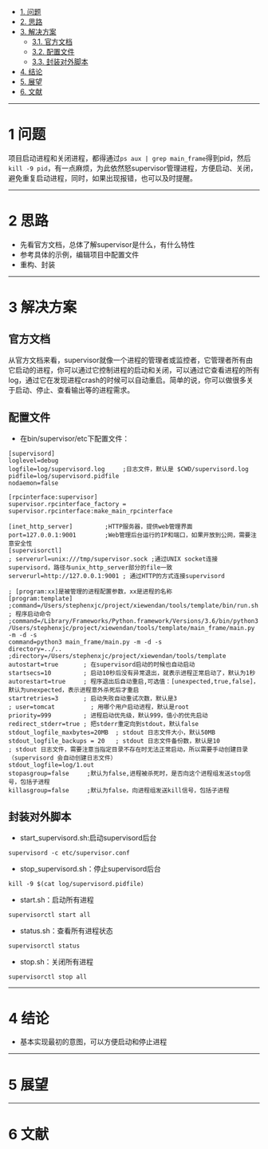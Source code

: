<!-- TOC -->

- [1. 问题](#1-%E9%97%AE%E9%A2%98)
- [2. 思路](#2-%E6%80%9D%E8%B7%AF)
- [3. 解决方案](#3-%E8%A7%A3%E5%86%B3%E6%96%B9%E6%A1%88)
    - [3.1. 官方文档](#31-%E5%AE%98%E6%96%B9%E6%96%87%E6%A1%A3)
    - [3.2. 配置文件](#32-%E9%85%8D%E7%BD%AE%E6%96%87%E4%BB%B6)
    - [3.3. 封装对外脚本](#33-%E5%B0%81%E8%A3%85%E5%AF%B9%E5%A4%96%E8%84%9A%E6%9C%AC)
- [4. 结论](#4-%E7%BB%93%E8%AE%BA)
- [5. 展望](#5-%E5%B1%95%E6%9C%9B)
- [6. 文献](#6-%E6%96%87%E7%8C%AE)

<!-- /TOC -->



------------------------------------------------------------------------------
# 1 问题
项目启动进程和关闭进程，都得通过`ps aux | grep main_frame`得到pid，然后`kill -9 pid`，有一点麻烦，为此依然怒supervisor管理进程，方便启动、关闭，避免重复启动进程，同时，如果出现报错，也可以及时提醒。




------------------------------------------------------------------------------
# 2 思路
* 先看官方文档，总体了解supervisor是什么，有什么特性
* 参考具体的示例，编辑项目中配置文件
* 重构、封装



------------------------------------------------------------------------------
# 3 解决方案

## 官方文档
从官方文档来看，supervisor就像一个进程的管理者或监控者，它管理者所有由它启动的进程，你可以通过它控制进程的启动和关闭，可以通过它查看进程的所有log，通过它在发现进程crash的时候可以自动重启。简单的说，你可以做很多关于启动、停止、查看输出等的进程需求。

## 配置文件
* 在bin/supervisor/etc下配置文件：

~~~
[supervisord]
loglevel=debug
logfile=log/supervisord.log     ;日志文件，默认是 $CWD/supervisord.log
pidfile=log/supervisord.pidfile
nodaemon=false

[rpcinterface:supervisor]
supervisor.rpcinterface_factory = supervisor.rpcinterface:make_main_rpcinterface

[inet_http_server]         ;HTTP服务器，提供web管理界面
port=127.0.0.1:9001        ;Web管理后台运行的IP和端口，如果开放到公网，需要注意安全性
[supervisorctl]
; serverurl=unix:///tmp/supervisor.sock ;通过UNIX socket连接supervisord，路径与unix_http_server部分的file一致
serverurl=http://127.0.0.1:9001 ; 通过HTTP的方式连接supervisord

; [program:xx]是被管理的进程配置参数，xx是进程的名称
[program:template]
;command=/Users/stephenxjc/project/xiewendan/tools/template/bin/run.sh ; 程序启动命令
;command=/Library/Frameworks/Python.framework/Versions/3.6/bin/python3 /Users/stephenxjc/project/xiewendan/tools/template/main_frame/main.py -m -d -s
command=python3 main_frame/main.py -m -d -s
directory=../..
;directory=/Users/stephenxjc/project/xiewendan/tools/template
autostart=true       ; 在supervisord启动的时候也自动启动
startsecs=10         ; 启动10秒后没有异常退出，就表示进程正常启动了，默认为1秒
autorestart=true     ; 程序退出后自动重启,可选值：[unexpected,true,false]，默认为unexpected，表示进程意外杀死后才重启
startretries=3       ; 启动失败自动重试次数，默认是3
; user=tomcat          ; 用哪个用户启动进程，默认是root
priority=999         ; 进程启动优先级，默认999，值小的优先启动
redirect_stderr=true ; 把stderr重定向到stdout，默认false
stdout_logfile_maxbytes=20MB  ; stdout 日志文件大小，默认50MB
stdout_logfile_backups = 20   ; stdout 日志文件备份数，默认是10
; stdout 日志文件，需要注意当指定目录不存在时无法正常启动，所以需要手动创建目录（supervisord 会自动创建日志文件）
stdout_logfile=log/1.out
stopasgroup=false     ;默认为false,进程被杀死时，是否向这个进程组发送stop信号，包括子进程
killasgroup=false     ;默认为false，向进程组发送kill信号，包括子进程
~~~

## 封装对外脚本
* start_supervisord.sh:启动supervisord后台
~~~
supervisord -c etc/supervisor.conf
~~~

* stop_supervisord.sh：停止supervisord后台
~~~
kill -9 $(cat log/supervisord.pidfile) 
~~~

* start.sh：启动所有进程
~~~
supervisorctl start all
~~~

* status.sh：查看所有进程状态
~~~
supervisorctl status
~~~

* stop.sh：关闭所有进程
~~~
supervisorctl stop all
~~~


------------------------------------------------------------------------------
# 4 结论
* 基本实现最初的意图，可以方便启动和停止进程




------------------------------------------------------------------------------
# 5 展望




------------------------------------------------------------------------------
# 6 文献

[1]: http://supervisord.org "官方文档"
[2]: https://www.jianshu.com/p/0b9054b33db3 "示例代码"

